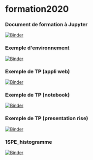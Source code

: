 # formation2020

### Document de formation à Jupyter
[![Binder](https://mybinder.org/badge_logo.svg)](https://mybinder.org/v2/gh/OlivierDalmasso/formation2020/master?filepath=presentation.ipynb)

### Exemple d'environnement
[![Binder](https://mybinder.org/badge_logo.svg)](https://mybinder.org/v2/gh/OlivierDalmasso/formation2020/master?urlpath=apps/environnement.ipynb)

### Exemple de TP (appli web)
[![Binder](https://mybinder.org/badge_logo.svg)](https://mybinder.org/v2/gh/OlivierDalmasso/formation2020/master?urlpath=apps/refraction2.ipynb)

### Exemple de TP (notebook)
[![Binder](https://mybinder.org/badge_logo.svg)](https://mybinder.org/v2/gh/OlivierDalmasso/formation2020/master?filepath=refraction2.ipynb)

### Exemple de TP (presentation rise)
[![Binder](https://mybinder.org/badge_logo.svg)](https://mybinder.org/v2/gh/OlivierDalmasso/formation2020/master?filepath=refraction2_pres.ipynb)


### 1SPE_histogramme
[![Binder](https://mybinder.org/badge_logo.svg)](https://mybinder.org/v2/gh/OlivierDalmasso/formation2020/master?filepath=1SPE_histogramme.ipynb)
